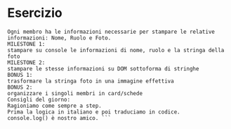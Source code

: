 # Esercizio
 ``` Viene fornito un file js in cui è definito un array di oggetti che rappresentano i membri del team.
Ogni membro ha le informazioni necessarie per stampare le relative informazioni: Nome, Ruolo e Foto.
MILESTONE 1:
stampare su console le informazioni di nome, ruolo e la stringa della foto
MILESTONE 2:
stampare le stesse informazioni su DOM sottoforma di stringhe
BONUS 1:
trasformare la stringa foto in una immagine effettiva
BONUS 2:
organizzare i singoli membri in card/schede
Consigli del giorno:
Ragioniamo come sempre a step.
Prima la logica in italiano e poi traduciamo in codice.
console.log() è nostro amico. ```
